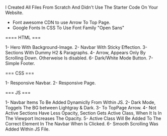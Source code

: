 I Created All Files From Scratch And Didn't Use The Starter Code On Your Website.

- Font awesome CDN to use Arrow To Top Page.
- Google Fonts In CSS To Use Font Family "Open Sans"

==== HTML ===

1- Hero With Background-Image.
2- Navbar With Sticky Effection.
3- Sections With Dummy H2 & Paragraphs.
4- Arrow, Appears Only By Scrolling Down. Otherweise Is disabled.
6- Dark/White Mode Button.
7- Simple Footer.

=== CSS ===

1- Responsive Navbar.
2- Responsive Page.

=== JS ===

1- Navbar Items To Be Added Dynamiclly From Within JS.
2- Dark Mode, Toggels The BG between Lightgray & Dark.
3- To TopPage Arrow.
4- Not Active Sections Have Less Opacity, Section Gets Active Class, When It Is In The Viewport Increases The Opacity.
5- Active Class Will Be Added To The Correct Element In The Navbar When Is Clicked.
6- Smooth Scrolling Was Added Within JS File.
